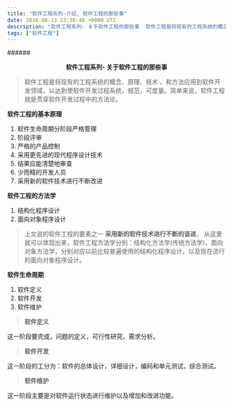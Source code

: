 ```yaml
---
title: "软件工程系列-介绍, 软件工程的那些事"
date: 2016-06-13 23:38:46 +0000 UTC
description: "软件工程系列- 关于软件工程的那些事  软件工程是将现有的工程系统的概念、原理、技术 、和方法应用到软件开发领域，以达到使软件开发过程系统，规范，可度量。简单来说，软件工程就是贯穿软件开发过程中的方法论。软件工程的基本原理软件生命周期分阶段严格管理阶段评审严格的产品控制采用更先进的现代程序设计技术结果应能清楚地审查少而精的开发人员采用新的软件技术进行不断改进软件工程的方法学结构"
tags: ["软件工程"]
---
```

######<center>**软件工程系列- 关于软件工程的那些事**</center>

> 软件工程是将现有的工程系统的概念、原理、技术 、和方法应用到软件开发领域，以达到使软件开发过程系统，规范，可度量。简单来说，软件工程就是贯穿软件开发过程中的方法论。


**软件工程的基本原理**

  1. 软件生命周期分阶段严格管理
  2. 阶段评审
  3. 严格的产品控制
  4. 采用更先进的现代程序设计技术
  5. 结果应能清楚地审查
  6. 少而精的开发人员
  7. 采用新的软件技术进行不断改进


**软件工程的方法学**

  1. 结构化程序设计
  2. 面向对象程序设计

>上文说的软件工程的要素之一 **采用新的软件技术进行不断的该进**， 从这里就可以体现出来，软件工程方法学分别：结构化方法学(传统方法学)，面向对象方法学，分别对应以前比较普遍使用的结构化程序设计，以及现在流行的面向对象程序设计。

**软件生命周期**

  1. 软件定义
  2. 软件开发
  3. 软件维护  

> **软件定义**

  这一阶段要完成，问题的定义，可行性研究，需求分析。

> **软件开发**

  这一阶段的工分为：软件的总体设计，详细设计，编码和单元测试，综合测试。

>**软件维护**

  这一阶段主要是对软件运行状态进行维护以及增加和改进功能。


